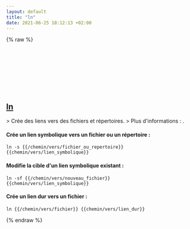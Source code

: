 ```yaml
---
layout: default
title: "ln"
date: 2021-06-25 18:12:13 +02:00
---
```

{% raw %}
<h2 id="ln">
  <a href="/fr/common/ln.html">ln</a> <a href="#ln"><svg class="icon">
    <use href="/assets/images/unicode_sprite.svg#link" />
  </svg></a>
</h2>
> Crée des liens vers des fichiers et répertoires.
> Plus d'informations : <https://www.gnu.org/software/coreutils/ln>.

#### Crée un lien symbolique vers un fichier ou un répertoire :
```shell
ln -s {{/chemin/vers/fichier_ou_repertoire}} {{chemin/vers/lien_symbolique}}
```
#### Modifie la cible d'un lien symbolique existant :
```shell
ln -sf {{/chemin/vers/nouveau_fichier}} {{chemin/vers/lien_symbolique}}
```
#### Crée un lien dur vers un fichier :
```shell
ln {{/chemin/vers/fichier}} {{chemin/vers/lien_dur}}
```
{% endraw %}
